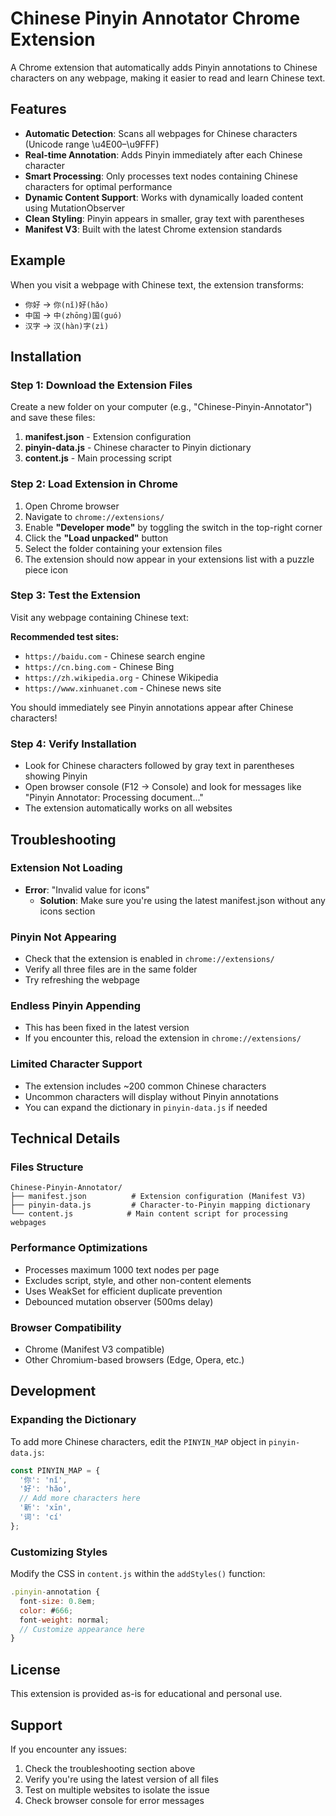 # Chinese Pinyin Annotator Chrome Extension

A Chrome extension that automatically adds Pinyin annotations to Chinese characters on any webpage, making it easier to read and learn Chinese text.

## Features

- **Automatic Detection**: Scans all webpages for Chinese characters (Unicode range \u4E00–\u9FFF)
- **Real-time Annotation**: Adds Pinyin immediately after each Chinese character
- **Smart Processing**: Only processes text nodes containing Chinese characters for optimal performance
- **Dynamic Content Support**: Works with dynamically loaded content using MutationObserver
- **Clean Styling**: Pinyin appears in smaller, gray text with parentheses
- **Manifest V3**: Built with the latest Chrome extension standards

## Example

When you visit a webpage with Chinese text, the extension transforms:
- `你好` → `你(nǐ)好(hǎo)`
- `中国` → `中(zhōng)国(guó)`
- `汉字` → `汉(hàn)字(zì)`

## Installation

### Step 1: Download the Extension Files

Create a new folder on your computer (e.g., "Chinese-Pinyin-Annotator") and save these files:

1. **manifest.json** - Extension configuration
2. **pinyin-data.js** - Chinese character to Pinyin dictionary
3. **content.js** - Main processing script

### Step 2: Load Extension in Chrome

1. Open Chrome browser
2. Navigate to `chrome://extensions/`
3. Enable **"Developer mode"** by toggling the switch in the top-right corner
4. Click the **"Load unpacked"** button
5. Select the folder containing your extension files
6. The extension should now appear in your extensions list with a puzzle piece icon

### Step 3: Test the Extension

Visit any webpage containing Chinese text:

**Recommended test sites:**
- `https://baidu.com` - Chinese search engine
- `https://cn.bing.com` - Chinese Bing
- `https://zh.wikipedia.org` - Chinese Wikipedia
- `https://www.xinhuanet.com` - Chinese news site

You should immediately see Pinyin annotations appear after Chinese characters!

### Step 4: Verify Installation

- Look for Chinese characters followed by gray text in parentheses showing Pinyin
- Open browser console (F12 → Console) and look for messages like "Pinyin Annotator: Processing document..."
- The extension automatically works on all websites

## Troubleshooting

### Extension Not Loading
- **Error**: "Invalid value for icons"
  - **Solution**: Make sure you're using the latest manifest.json without any icons section

### Pinyin Not Appearing
- Check that the extension is enabled in `chrome://extensions/`
- Verify all three files are in the same folder
- Try refreshing the webpage

### Endless Pinyin Appending
- This has been fixed in the latest version
- If you encounter this, reload the extension in `chrome://extensions/`

### Limited Character Support
- The extension includes ~200 common Chinese characters
- Uncommon characters will display without Pinyin annotations
- You can expand the dictionary in `pinyin-data.js` if needed

## Technical Details

### Files Structure
```
Chinese-Pinyin-Annotator/
├── manifest.json          # Extension configuration (Manifest V3)
├── pinyin-data.js         # Character-to-Pinyin mapping dictionary
└── content.js            # Main content script for processing webpages
```

### Performance Optimizations
- Processes maximum 1000 text nodes per page
- Excludes script, style, and other non-content elements  
- Uses WeakSet for efficient duplicate prevention
- Debounced mutation observer (500ms delay)

### Browser Compatibility
- Chrome (Manifest V3 compatible)
- Other Chromium-based browsers (Edge, Opera, etc.)

## Development

### Expanding the Dictionary
To add more Chinese characters, edit the `PINYIN_MAP` object in `pinyin-data.js`:

```javascript
const PINYIN_MAP = {
  '你': 'nǐ',
  '好': 'hǎo',
  // Add more characters here
  '新': 'xīn',
  '词': 'cí'
};
```

### Customizing Styles
Modify the CSS in `content.js` within the `addStyles()` function:

```javascript
.pinyin-annotation {
  font-size: 0.8em;
  color: #666;
  font-weight: normal;
  // Customize appearance here
}
```

## License

This extension is provided as-is for educational and personal use.

## Support

If you encounter any issues:
1. Check the troubleshooting section above
2. Verify you're using the latest version of all files
3. Test on multiple websites to isolate the issue
4. Check browser console for error messages